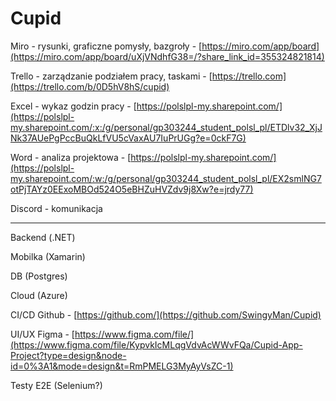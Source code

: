 # Cupid

Miro - rysunki, graficzne pomysły, bazgroły - [https://miro.com/app/board](https://miro.com/app/board/uXjVNdhfG38=/?share_link_id=355324821814)

Trello - zarządzanie podziałem pracy, taskami - [https://trello.com](https://trello.com/b/0D5hV8hS/cupid)

Excel - wykaz godzin pracy - [https://polslpl-my.sharepoint.com/](https://polslpl-my.sharepoint.com/:x:/g/personal/gp303244_student_polsl_pl/ETDlv32_XjJNk37AUePgPccBuQkLfVU5cVaxAU7IuPrUGg?e=0ckF7G)

Word - analiza projektowa - [https://polslpl-my.sharepoint.com/](https://polslpl-my.sharepoint.com/:w:/g/personal/gp303244_student_polsl_pl/EX2smlNG7otPjTAYz0EExoMBOd524O5eBHZuHVZdv9j8Xw?e=jrdy77)

Discord - komunikacja

-------------

Backend (.NET)

Mobilka (Xamarin)

DB (Postgres)

Cloud (Azure)

CI/CD Github - [https://github.com/](https://github.com/SwingyMan/Cupid)

UI/UX Figma - [https://www.figma.com/file/](https://www.figma.com/file/KypvkIcMLqgVdvAcWWvFQa/Cupid-App-Project?type=design&node-id=0%3A1&mode=design&t=RmPMELG3MyAyVsZC-1)

Testy E2E (Selenium?)
